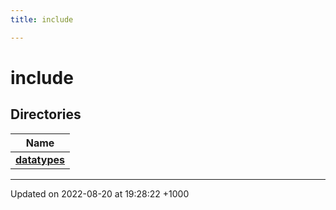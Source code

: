 ```yaml
---
title: include

---
```


# include



## Directories

| Name           |
| -------------- |
| **[datatypes](/uchronia-ts-doc/cpp/Files/dir_18b6d35ebdb182d50a05341eac4c9c15/#dir-datatypes)**  |






-------------------------------

Updated on 2022-08-20 at 19:28:22 +1000
